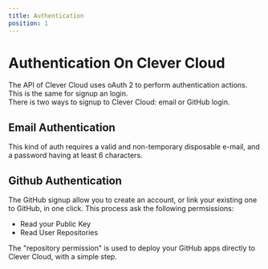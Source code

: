 ```yaml
---
title: Authentication
position: 1
---
```


# Authentication On Clever Cloud

The API of Clever Cloud uses oAuth 2 to perform authentication actions. This is the same for signup an login.  
There is two ways to signup to Clever Cloud: email or GitHub login.


## Email Authentication

This kind of auth requires a valid and non-temporary disposable e-mail, and a password having at least 6 characters.  

## Github Authentication

The GitHub signup allow you to create an account, or link your existing one to GitHub, in one click.
This process ask the following permsissions: 

* Read your Public Key
* Read User Repositories

The "repository permission" is used to deploy your GitHub apps directly to Clever Cloud, with a simple step.